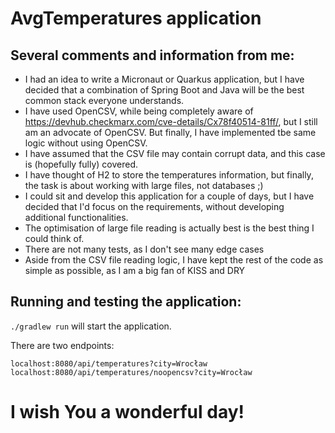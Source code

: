# AvgTemperatures application

## Several comments and information from me:

- I had an idea to write a Micronaut or Quarkus application, but I have decided that a combination of Spring Boot and Java will be the best common stack everyone understands.
- I have used OpenCSV, while being completely aware of https://devhub.checkmarx.com/cve-details/Cx78f40514-81ff/, but I still am an advocate of OpenCSV. But finally, I have implemented tbe same logic without using OpenCSV.
- I have assumed that the CSV file may contain corrupt data, and this case is (hopefully fully) covered.
- I have thought of H2 to store the temperatures information, but finally, the task is about working with large files, not databases ;)
- I could sit and develop this application for a couple of days, but I have decided that I'd focus on the requirements, without developing additional functionalities.
- The optimisation of large file reading is actually best is the best thing I could think of.
- There are not many tests, as I don't see many edge cases
- Aside from the CSV file reading logic, I have kept the rest of the code as simple as possible, as I am a big fan of KISS and DRY 

## Running and testing the application:

`./gradlew run` will start the application. 

There are two endpoints:

`localhost:8080/api/temperatures?city=Wrocław`
`localhost:8080/api/temperatures/noopencsv?city=Wrocław`

# I wish You a wonderful day!